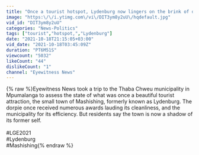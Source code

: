 ```yaml
---
title: "Once a tourist hotspot, Lydenburg now lingers on the brink of decay"
image: "https:\/\/i.ytimg.com\/vi\/DIT3ym8y2uU\/hqdefault.jpg"
vid_id: "DIT3ym8y2uU"
categories: "News-Politics"
tags: ["tourist","hotspot,","Lydenburg"]
date: "2021-10-18T21:15:05+03:00"
vid_date: "2021-10-18T03:45:09Z"
duration: "PT6M51S"
viewcount: "5032"
likeCount: "44"
dislikeCount: "1"
channel: "Eyewitness News"
---
```

{% raw %}Eyewitness News took a trip to the Thaba Chweu municipality in Mpumalanga to assess the state of what was once a beautiful tourist attraction, the small town of Mashishing, formerly known as Lydenburg. The dorpie once received numerous awards lauding its cleanliness, and the municipality for its efficiency. But residents say the town is now a shadow of its former self.<br /><br />#LGE2021<br />#Lydenburg<br />#Mashishing{% endraw %}
